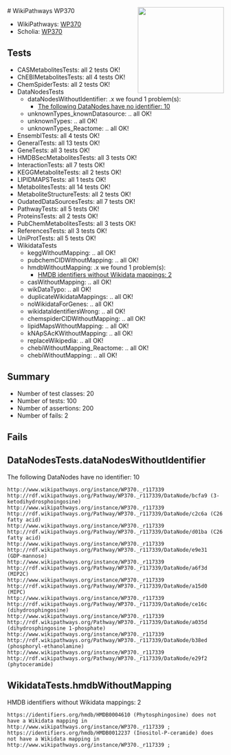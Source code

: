 <img style="float: right; width: 200px" src="https://upload.wikimedia.org/wikipedia/commons/thumb/8/83/Wplogo_with_text_500.png/640px-Wplogo_with_text_500.png" />
# WikiPathways WP370

* WikiPathways: [WP370](https://identifiers.org/wikipathways:WP370)
* Scholia: [WP370](https://scholia.toolforge.org/wikipathways/WP370)
## Tests
* CASMetabolitesTests: all 2 tests OK!
* ChEBIMetabolitesTests: all 4 tests OK!
* ChemSpiderTests: all 2 tests OK!
* DataNodesTests
    * dataNodesWithoutIdentifier: .x we found 1 problem(s):
        * [The following DataNodes have no identifier: 10](#8792c490)
    * unknownTypes_knownDatasource: .. all OK!
    * unknownTypes: .. all OK!
    * unknownTypes_Reactome: .. all OK!
* EnsemblTests: all 4 tests OK!
* GeneralTests: all 13 tests OK!
* GeneTests: all 3 tests OK!
* HMDBSecMetabolitesTests: all 3 tests OK!
* InteractionTests: all 7 tests OK!
* KEGGMetaboliteTests: all 2 tests OK!
* LIPIDMAPSTests: all 1 tests OK!
* MetabolitesTests: all 14 tests OK!
* MetaboliteStructureTests: all 2 tests OK!
* OudatedDataSourcesTests: all 7 tests OK!
* PathwayTests: all 5 tests OK!
* ProteinsTests: all 2 tests OK!
* PubChemMetabolitesTests: all 3 tests OK!
* ReferencesTests: all 3 tests OK!
* UniProtTests: all 5 tests OK!
* WikidataTests
    * keggWithoutMapping: .. all OK!
    * pubchemCIDWithoutMapping: .. all OK!
    * hmdbWithoutMapping: .x we found 1 problem(s):
        * [HMDB identifiers without Wikidata mappings: 2](#8860e69c)
    * casWithoutMapping: .. all OK!
    * wikDataTypo: .. all OK!
    * duplicateWikidataMappings: .. all OK!
    * noWikidataForGenes: .. all OK!
    * wikidataIdentifiersWrong: .. all OK!
    * chemspiderCIDWithoutMapping: .. all OK!
    * lipidMapsWithoutMapping: .. all OK!
    * kNApSAcKWithoutMapping: .. all OK!
    * replaceWikipedia: .. all OK!
    * chebiWithoutMapping_Reactome: .. all OK!
    * chebiWithoutMapping: .. all OK!


## Summary

* Number of test classes: 20
* Number of tests: 100
* Number of assertions: 200
* Number of fails: 2

## Fails

<a name="8792c490" />

## DataNodesTests.dataNodesWithoutIdentifier

The following DataNodes have no identifier: 10
```
http://www.wikipathways.org/instance/WP370._r117339 http://rdf.wikipathways.org/Pathway/WP370._r117339/DataNode/bcfa9 (3-ketodihydrosphoingosine)
http://www.wikipathways.org/instance/WP370._r117339 http://rdf.wikipathways.org/Pathway/WP370._r117339/DataNode/c2c6a (C26 fatty acid)
http://www.wikipathways.org/instance/WP370._r117339 http://rdf.wikipathways.org/Pathway/WP370._r117339/DataNode/d01ba (C26 fatty acid)
http://www.wikipathways.org/instance/WP370._r117339 http://rdf.wikipathways.org/Pathway/WP370._r117339/DataNode/e9e31 (GDP-mannose)
http://www.wikipathways.org/instance/WP370._r117339 http://rdf.wikipathways.org/Pathway/WP370._r117339/DataNode/a6f3d (MIP2C)
http://www.wikipathways.org/instance/WP370._r117339 http://rdf.wikipathways.org/Pathway/WP370._r117339/DataNode/a15d0 (MIPC)
http://www.wikipathways.org/instance/WP370._r117339 http://rdf.wikipathways.org/Pathway/WP370._r117339/DataNode/ce16c (dihydrosphingosine)
http://www.wikipathways.org/instance/WP370._r117339 http://rdf.wikipathways.org/Pathway/WP370._r117339/DataNode/a035d (dihydrosphingosine 1-phosphate)
http://www.wikipathways.org/instance/WP370._r117339 http://rdf.wikipathways.org/Pathway/WP370._r117339/DataNode/b38ed (phosphoryl-ethanolamine)
http://www.wikipathways.org/instance/WP370._r117339 http://rdf.wikipathways.org/Pathway/WP370._r117339/DataNode/e29f2 (phytoceramide)
```

<a name="8860e69c" />

## WikidataTests.hmdbWithoutMapping

HMDB identifiers without Wikidata mappings: 2
```
https://identifiers.org/hmdb/HMDB0004610 (Phytosphingosine) does not have a Wikidata mapping in http://www.wikipathways.org/instance/WP370._r117339 ; 
https://identifiers.org/hmdb/HMDB0012237 (Inositol-P-ceramide) does not have a Wikidata mapping in http://www.wikipathways.org/instance/WP370._r117339 ; 
```


